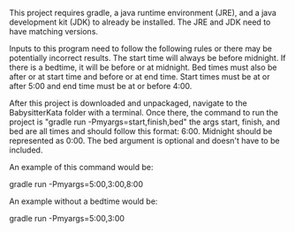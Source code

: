 This project requires gradle, a java runtime environment (JRE), and a java development kit (JDK) to already be installed.
The JRE and JDK need to have matching versions.

Inputs to this program need to follow the following rules or there may be potentially incorrect results.
The start time will always be before midnight.
If there is a bedtime, it will be before or at midnight.
Bed times must also be after or at start time and before or at end time.
Start times must be at or after 5:00 and end time must be at or before 4:00.

After this project is downloaded and unpackaged, navigate to the BabysitterKata folder with a terminal.
Once there, the command to run the project is "gradle run -Pmyargs=start,finish,bed"
the args start, finish, and bed are all times and should follow this format: 6:00.
Midnight should be represented as 0:00.
The bed argument is optional and doesn't have to be included.

An example of this command would be:

gradle run -Pmyargs=5:00,3:00,8:00

An example without a bedtime would be:

gradle run -Pmyargs=5:00,3:00